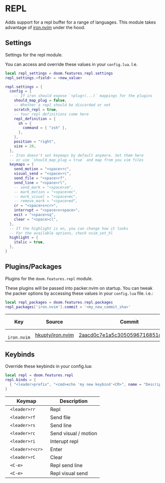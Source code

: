 # REPL

Adds support for a repl buffer for a range of languages.  This module takes
advantage of [iron.nvim](https://github.com/hkupty/iron.nvim) under the hood.

## Settings

Settings for the repl module.

You can access and override these values in your `config.lua`. I.e.
```lua
local repl_settings = doom.features.repl.settings
repl_settings.<field> = <new_value>
```
```lua
repl.settings = {
  config = {
    -- If iron should expose `<plug>(...)` mappings for the plugins
    should_map_plug = false,
    -- Whether a repl should be discarded or not
    scratch_repl = true,
    -- Your repl definitions come here
    repl_definition = {
      sh = {
        command = { "zsh" },
      },
    },
    position = "right",
    size = 20,
  },
  -- Iron doesn't set keymaps by default anymore. Set them here
  -- or use `should_map_plug = true` and map from you vim files
  keymaps = {
    send_motion = "<space>rc",
    visual_send = "<space>rc",
    send_file = "<space>rf",
    send_line = "<space>rl",
    -- send_mark = "<space>sm",
    -- mark_motion = "<space>mc",
    -- mark_visual = "<space>mc",
    -- remove_mark = "<space>md",
    cr = "<space>s<cr>",
    interrupt = "<space>s<space>",
    exit = "<space>sq",
    clear = "<space>cl",
  },
  -- If the highlight is on, you can change how it looks
  -- For the available options, check nvim_set_hl
  highlight = {
    italic = true,
  },
}

```

## Plugins/Packages

Plugins for the `doom.features.repl` module.

These plugins will be passed into packer.nvim on startup.  You can tweak
the packer options by accessing these values in your `config.lua` file.
i.e.:

```lua
local repl_packages = doom.features.repl.packages
repl_packages['iron.nvim'].commit = '<my_new_commit_sha>'
```

|       Key |           Source |                            Commit | Is Lazy? |
| --------- | ---------------- | --------------------------------- | -------- |
| <code> iron.nvim </code> | [hkupty/iron.nvim](https://github.com/hkupty/iron.nvim) | [2aacd0c7e1a5c3050596716851d223ce9](https://github.com/hkupty/iron.nvim/commit/d1e80812aacd0c7e1a5c3050596716851d223ce9) |          |

## Keybinds

Override these keybinds in your config.lua:

```lua
local repl = doom.features.repl
repl.binds = {
  { "<leader>prefix", "<cmd>echo 'my new keybind'<CR>", name = "Description for my new keybind" }
}
```

|        Keymap |          Description |
| ------------- | -------------------- |
| <code> &lt;leader&gt;rr </code> |                 Repl |
| <code> &lt;leader&gt;rf </code> |            Send file |
| <code> &lt;leader&gt;rs </code> |            Send line |
| <code> &lt;leader&gt;rc </code> | Send visual / motion |
| <code> &lt;leader&gt;ri </code> |        Interupt repl |
| <code> &lt;leader&gt;r&lt;cr&gt; </code> |                Enter |
| <code> &lt;leader&gt;rC </code> |                Clear |
| <code> &lt;C-e&gt; </code> |       Repl send line |
| <code> &lt;C-e&gt; </code> |     Repl visual send |
